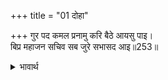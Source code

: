 +++
title = "01 दोहा"

+++
गुर पद कमल प्रनामु करि बैठे आयसु पाइ।  
बिप्र महाजन सचिव सब जुरे सभासद आइ॥253॥  

<details><summary>भावार्थ</summary>

भरतजी गुरु के चरणकमलों में प्रणाम करके आज्ञा पाकर बैठ गए। उसी समय ब्राह्मण, महाजन, मन्त्री आदि सभी सभासद आकर जुट गए॥253॥  
</details>



